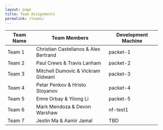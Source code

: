 ```yaml
---
layout: page
title: Team Assignments
permalink: /teams/
---
```


Team Name | Team Members | Development Machine
----------|--------------|--------------------
Team 1    | Christian Castellanos & Alex Bertrand | packet-1
Team 2    | Paul Crews & Travis Lanham   | packet-2
Team 3    | Mitchell Dumovic & Vickram Gidwani | packet-3
Team 4    | Petar Penkov & Hristo Stoyanov | packet-4
Team 5    | Emre Orbay & Yilong Li | packet-5
Team 6    | Mark Mendoza & Devon Warshaw | nf-test1
Team 7    | Jestin Ma & Aamir Jamal | TBD
